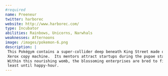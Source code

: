 ```yaml
---
#required
name: Preeneur
twitter: harborec
website: http://www.harborec.com/
type: Incubator
abilities: Rainbows, Unicorns, Narwhals
weaknesses: Afternoons
image: /images/pokemon-6.png
description: | 
 This Pokégym contains a super-collider deep beneath King Street made of DNA from Patrick Bryant and a mid-80s 
 Xerox copy machine.  Its mentors attract startups during the pupae stage and wrap them in a warm chrysalis of hype.  
 Within this nourishing womb, the blossoming enterprises are bred to fight each other using the power to point, at 
 least until happy-hour.
---
```

